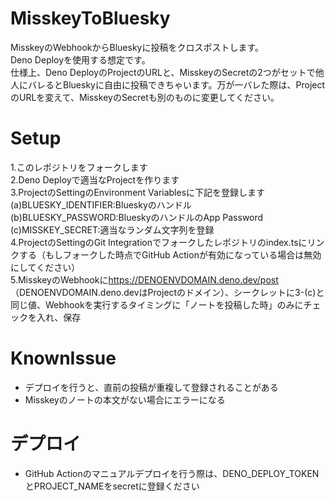# MisskeyToBluesky
MisskeyのWebhookからBlueskyに投稿をクロスポストします。<br>
Deno Deployを使用する想定です。<br>
仕様上、Deno DeployのProjectのURLと、MisskeyのSecretの2つがセットで他人にバレるとBlueskyに自由に投稿できちゃいます。万が一バレた際は、ProjectのURLを変えて、MisskeyのSecretも別のものに変更してください。<br>

# Setup
1.このレポジトリをフォークします<br>
2.Deno Deployで適当なProjectを作ります<br>
3.ProjectのSettingのEnvironment Variablesに下記を登録します<br>
(a)BLUESKY_IDENTIFIER:Blueskyのハンドル<br>
(b)BLUESKY_PASSWORD:BlueskyのハンドルのApp Password<br>
(c)MISSKEY_SECRET:適当なランダム文字列を登録<br>
4.ProjectのSettingのGit Integrationでフォークしたレポジトリのindex.tsにリンクする（もしフォークした時点でGitHub Actionが有効になっている場合は無効にしてください）<br>
5.MisskeyのWebhookに<a href="https://DENOENVDOMAIN.deno.dev/post">https://DENOENVDOMAIN.deno.dev/post</a>（DENOENVDOMAIN.deno.devはProjectのドメイン）、シークレットに3-(c)と同じ値、Webhookを実行するタイミングに「ノートを投稿した時」のみにチェックを入れ、保存

# KnownIssue
- デプロイを行うと、直前の投稿が重複して登録されることがある
- Misskeyのノートの本文がない場合にエラーになる

# デプロイ
- GitHub Actionのマニュアルデプロイを行う際は、DENO_DEPLOY_TOKENとPROJECT_NAMEをsecretに登録ください
